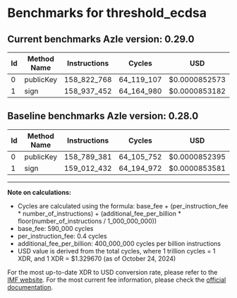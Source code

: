 # Benchmarks for threshold_ecdsa

## Current benchmarks Azle version: 0.29.0

| Id  | Method Name | Instructions | Cycles     | USD           | USD/Million Calls | Change                             |
| --- | ----------- | ------------ | ---------- | ------------- | ----------------- | ---------------------------------- |
| 0   | publicKey   | 158_822_768  | 64_119_107 | $0.0000852573 | $85.25            | <font color="red">+33_387</font>   |
| 1   | sign        | 158_937_452  | 64_164_980 | $0.0000853182 | $85.31            | <font color="green">-74_980</font> |

## Baseline benchmarks Azle version: 0.28.0

| Id  | Method Name | Instructions | Cycles     | USD           | USD/Million Calls |
| --- | ----------- | ------------ | ---------- | ------------- | ----------------- |
| 0   | publicKey   | 158_789_381  | 64_105_752 | $0.0000852395 | $85.23            |
| 1   | sign        | 159_012_432  | 64_194_972 | $0.0000853581 | $85.35            |

---

**Note on calculations:**

- Cycles are calculated using the formula: base_fee + (per_instruction_fee \* number_of_instructions) + (additional_fee_per_billion \* floor(number_of_instructions / 1_000_000_000))
- base_fee: 590_000 cycles
- per_instruction_fee: 0.4 cycles
- additional_fee_per_billion: 400_000_000 cycles per billion instructions
- USD value is derived from the total cycles, where 1 trillion cycles = 1 XDR, and 1 XDR = $1.329670 (as of October 24, 2024)

For the most up-to-date XDR to USD conversion rate, please refer to the [IMF website](https://www.imf.org/external/np/fin/data/rms_sdrv.aspx).
For the most current fee information, please check the [official documentation](https://internetcomputer.org/docs/current/developer-docs/gas-cost#execution).

